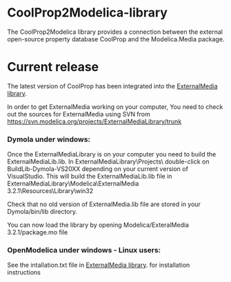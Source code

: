 CoolProp2Modelica-library
=========================
The CoolProp2Modelica library provides a connection between the external open-source property database CoolProp and the Modelica.Media package.

Current release
=========================
The latest version of CoolProp has been integrated into the [ExternalMedia library](https://github.com/modelica/ExternalMedia).

In order to get ExternalMedia working on your computer, You need to check out the sources for ExternalMedia using SVN from https://svn.modelica.org/projects/ExternalMediaLibrary/trunk

### Dymola under windows:
Once the ExternalMediaLibrary is on your computer you need to build the ExternalMediaLib.lib. In ExternalMediaLibrary\Projects\ double-click on BuildLib-Dymola-VS20XX depending on your current version of VisualStudio. This will build the ExternalMediaLib.lib file in ExternalMediaLibrary\Modelica\ExternalMedia 3.2.1\Resources\Library\win32

Check that no old version of ExternalMedia.lib file are stored in your Dymola/bin/lib directory.


You can now load the library by opening Modelica/ExteralMedia 3.2.1/package.mo file

### OpenModelica under windows - Linux users:

See the intallation.txt file in [ExternalMedia library](https://github.com/modelica/ExternalMedia). for installation instructions

